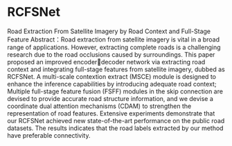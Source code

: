 # RCFSNet
Road Extraction From Satellite Imagery by Road Context and Full-Stage Feature
Abstract：Road extraction from satellite imagery is vital in a broad range of applications. However, extracting complete roads is a challenging research due to the road occlusions caused by surroundings. This paper proposed an improved encoderdecoder network via extracting road context and integrating full-stage features from satellite imagery, dubbed as RCFSNet. A multi-scale contextion extract (MSCE) module is designed to enhance the inference capabilities by introducing adequate road
context; Multiple full-stage feature fusion (FSFF) modules in the skip connection are devised to provide accurate road structure information, and we devise a coordinate dual attention mechanisms (CDAM) to strengthen the representation of road features. Extensive experiments demonstrate that our RCFSNet achieved new state-of-the-art performance on the public road datasets. The results indicates that the road labels extracted by our method have preferable connectivity. 
